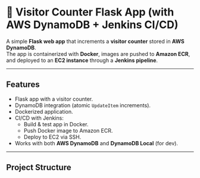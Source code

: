 # 🚀 Visitor Counter Flask App (with AWS DynamoDB + Jenkins CI/CD)

A simple **Flask web app** that increments a **visitor counter** stored in **AWS DynamoDB**.  
The app is containerized with **Docker**, images are pushed to **Amazon ECR**, and deployed to an **EC2 instance** through a **Jenkins pipeline**.

---

##  Features
- Flask app with a visitor counter.
- DynamoDB integration (atomic `UpdateItem` increments).
- Dockerized application.
- CI/CD with Jenkins:
  - Build & test app in Docker.
  - Push Docker image to Amazon ECR.
  - Deploy to EC2 via SSH.
- Works with both **AWS DynamoDB** and **DynamoDB Local** (for dev).

---

##  Project Structure

